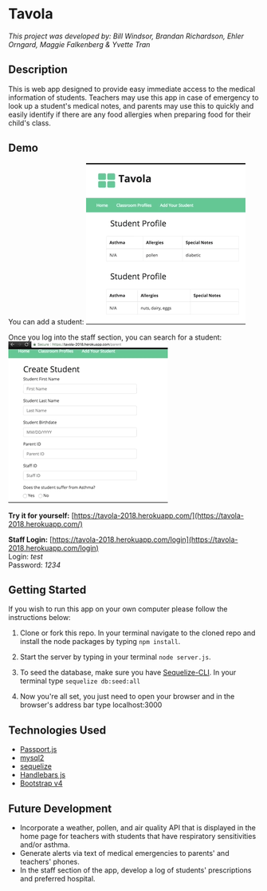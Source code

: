 # Tavola

_This project was developed by: Bill Windsor, Brandan Richardson, Ehler Orngard, Maggie Falkenberg & Yvette Tran_

## Description ##

This is web app designed to provide easy immediate access to the medical information of students. Teachers may use this app in case of emergency to look up a student's medical notes, and parents may use this to quickly and easily identify if there are any food allergies when preparing food for their child's class.

## Demo ##

You can add a student:
![](https://github.com/Trantastic/tavola/blob/master/public/img/demo1.gif)

Once you log into the staff section, you can search for a student:
![](https://github.com/Trantastic/tavola/blob/master/public/img/demo2.gif)

__Try it for yourself:__ [https://tavola-2018.herokuapp.com/](https://tavola-2018.herokuapp.com/)

__Staff Login:__ [https://tavola-2018.herokuapp.com/login](https://tavola-2018.herokuapp.com/login)  
Login: _test_  
Password: _1234_

## Getting Started ##

If you wish to run this app on your own computer please follow the instructions below:

1. Clone or fork this repo. In your terminal navigate to the cloned repo and install the node packages by typing `npm install`.

2. Start the server by typing in your terminal `node server.js`.

3. To seed the database, make sure you have [Sequelize-CLI](https://www.npmjs.com/package/sequelize-cli). In your terminal type `sequelize db:seed:all`

4. Now you're all set, you just need to open your browser and in the browser's address bar type localhost:3000

## Technologies Used ##

* [Passport.js](http://www.passportjs.org/)
* [mysql2](https://www.npmjs.com/package/mysql2)
* [sequelize](https://www.npmjs.com/package/sequelize)
* [Handlebars js](https://handlebarsjs.com/)
* [Bootstrap v4](https://getbootstrap.com/docs/4.0/getting-started/introduction/)

## Future Development ##

* Incorporate a weather, pollen, and air quality API that is displayed in the home page for teachers with students that have respiratory sensitivities and/or asthma.
* Generate alerts via text of medical emergencies to parents' and teachers' phones.
* In the staff section of the app, develop a log of students' prescriptions and preferred hospital.
